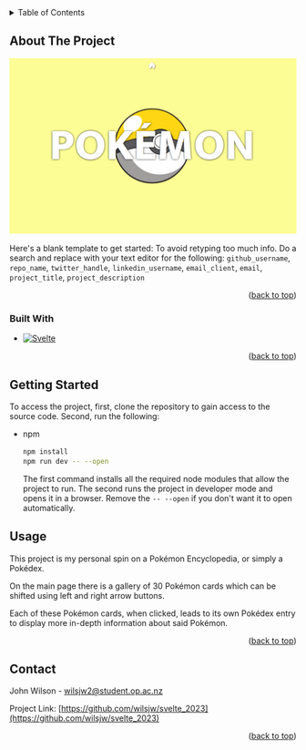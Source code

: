 <!-- TABLE OF CONTENTS -->
<details>
  <summary>Table of Contents</summary>
  <ol>
    <li>
      <a href="#about-the-project">About The Project</a>
      <ul>
        <li><a href="#built-with">Built With</a></li>
      </ul>
    </li>
    <li>
      <a href="#getting-started">Getting Started</a>
      <ul>
        <li><a href="#installation">Installation</a></li>
      </ul>
    </li>
    <li><a href="#usage">Usage</a></li>
    <li><a href="#contact">Contact</a></li>
  </ol>
</details>



<!-- ABOUT THE PROJECT -->
## About The Project

[![Product Name Screen Shot][product-screenshot]](https://example.com)

Here's a blank template to get started: To avoid retyping too much info. Do a search and replace with your text editor for the following: `github_username`, `repo_name`, `twitter_handle`, `linkedin_username`, `email_client`, `email`, `project_title`, `project_description`

<p align="right">(<a href="#readme-top">back to top</a>)</p>



### Built With

* [![Svelte][Svelte.dev]][Svelte-url]

<p align="right">(<a href="#readme-top">back to top</a>)</p>



<!-- GETTING STARTED -->
## Getting Started

To access the project, first, clone the repository to gain access to the source code. Second, run the following:
* npm
  ```sh
  npm install
  npm run dev -- --open
  ```
  The first command installs all the required node modules that allow the project to run. The second runs the project in developer mode and opens it in a browser. Remove the `-- --open` if you don't want it to open automatically.


<!-- USAGE EXAMPLES -->
## Usage

This project is my personal spin on a Pokémon Encyclopedia, or simply a Pokédex.

<!-- Gallery image here -->
On the main page there is a gallery of 30 Pokémon cards which can be shifted using left and right arrow buttons. 

<!-- Pokédex entry image here -->
Each of these Pokémon cards, when clicked, leads to its own Pokédex entry to display more in-depth information about said Pokémon.

<p align="right">(<a href="#readme-top">back to top</a>)</p>



<!-- CONTACT -->
## Contact

John Wilson - wilsjw2@student.op.ac.nz

Project Link: [https://github.com/wilsjw/svelte_2023](https://github.com/wilsjw/svelte_2023)

<p align="right">(<a href="#readme-top">back to top</a>)</p>



<!-- MARKDOWN LINKS & IMAGES -->
<!-- https://www.markdownguide.org/basic-syntax/#reference-style-links -->
[product-screenshot]: resources/homepage.png
[Svelte.dev]: https://img.shields.io/badge/Svelte-4A4A55?style=for-the-badge&logo=svelte&logoColor=FF3E00
[Svelte-url]: https://svelte.dev/
